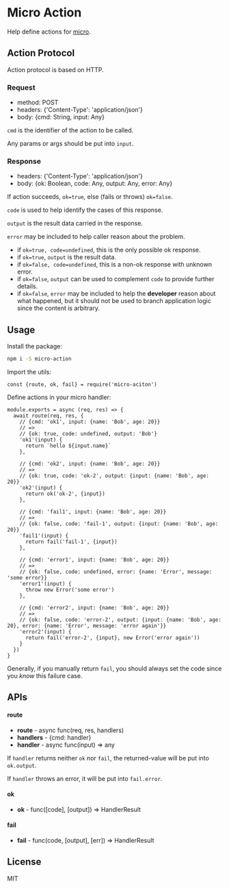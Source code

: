 # Micro Action

Help define actions for [micro](https://github.com/zeit/micro).

## Action Protocol

Action protocol is based on HTTP.

### Request

- method: POST
- headers: {'Content-Type': 'application/json'}
- body: {cmd: String, input: Any}

`cmd` is the identifier of the action to be called.

Any params or args should be put into `input`.

### Response

- headers: {'Content-Type': 'application/json'}
- body: {ok: Boolean, code: Any, output: Any, error: Any}
 
If action succeeds, `ok=true`, else (fails or throws) `ok=false`.
 
`code` is used to help identify the cases of this response.
 
`output` is the result data carried in the response.
 
`error` may be included to help caller reason about the problem.
 
- if `ok=true, code=undefined`, this is the only possible ok response.
- if `ok=true`, `output` is the result data.
- if `ok=false, code=undefined`, this is a non-ok response with unknown error.
- if `ok=false`, `output` can be used to complement `code` to provide further details.
- if `ok=false`, `error` may be included to help the **developer** reason about what happened, but it should not be 
used to branch application logic since the content is arbitrary.

## Usage

Install the package:

```bash
npm i -S micro-action
```

Import the utils:

```ecmascript 6
const {route, ok, fail} = require('micro-aciton')
```

Define actions in your micro handler:

```ecmascript 6
module.exports = async (req, res) => {
  await route(req, res, {
    // {cmd: 'ok1', input: {name: 'Bob', age: 20}}
    // =>
    // {ok: true, code: undefined, output: 'Bob'}
    'ok1'(input) {
      return `hello ${input.name}`
    },
    
    // {cmd: 'ok2', input: {name: 'Bob', age: 20}}
    // =>
    // {ok: true, code: 'ok-2', output: {input: {name: 'Bob', age: 20}} 
    'ok2'(input) {
      return ok('ok-2', {input})
    },
    
    // {cmd: 'fail1', input: {name: 'Bob', age: 20}}
    // =>
    // {ok: false, code: 'fail-1', output: {input: {name: 'Bob', age: 20}} 
    'fail1'(input) {
      return fail('fail-1', {input})
    },
    
    // {cmd: 'error1', input: {name: 'Bob', age: 20}}
    // =>
    // {ok: false, code: undefined, error: {name: 'Error', message: 'some error}} 
    'error1'(input) {
      throw new Error('some error')
    },
    
    // {cmd: 'error2', input: {name: 'Bob', age: 20}}
    // =>
    // {ok: false, code: 'error-2', output: {input: {name: 'Bob', age: 20}, error: {name: 'Error', message: 'error again'}} 
    'error2'(input) {
      return fail('error-2', {input}, new Error('error again'))
    }
  })
}
```

Generally, if you manually return `fail`, you should always set the code since you *know* this failure case.

## APIs

#### route

- **route** - async func(req, res, handlers)
- **handlers** - {cmd: handler}
- **handler** - async func(input) => any

If `handler` returns neither `ok` nor `fail`, the returned-value will be put into `ok.output`.

If `handler` throws an error, it will be put into `fail.error`.

#### ok

- **ok** - func([code], [output]) => HandlerResult

#### fail

- **fail** - func(code, [output], [err]) => HandlerResult 

## License

MIT